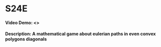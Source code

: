 # S24E
#### Video Demo:  <>
#### Description: A mathematical game about eulerian paths in even convex polygons diagonals




